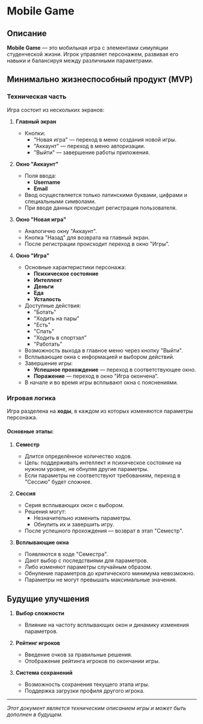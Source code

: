 # Mobile Game

## Описание
**Mobile Game** — это мобильная игра с элементами симуляции студенческой жизни. Игрок управляет персонажем, развивая его навыки и балансируя между различными параметрами.

## Минимально жизнеспособный продукт (MVP)

### Техническая часть
Игра состоит из нескольких экранов:

1. **Главный экран**
   - Кнопки:
     - "Новая игра" — переход в меню создания новой игры.
     - "Аккаунт" — переход в меню авторизации.
     - "Выйти" — завершение работы приложения.

2. **Окно "Аккаунт"**
   - Поля ввода:
     - **Username**
     - **Email**
   - Ввод осуществляется только латинскими буквами, цифрами и специальными символами.
   - При вводе данных происходит регистрация пользователя.

3. **Окно "Новая игра"**
   - Аналогично окну "Аккаунт".
   - Кнопка "Назад" для возврата на главный экран.
   - После регистрации происходит переход в окно "Игры".

4. **Окно "Игра"**
   - Основные характеристики персонажа:
     - **Психическое состояние**
     - **Интеллект**
     - **Деньги**
     - **Еда**
     - **Усталость**
   - Доступные действия:
     - "Ботать"
     - "Ходить на пары"
     - "Есть"
     - "Спать"
     - "Ходить в спортзал"
     - "Работать"
   - Возможность выхода в главное меню через кнопку "Выйти".
   - Всплывающие окна с информацией и выбором действий.
   - Завершение игры:
     - **Успешное прохождение** — переход в соответствующее окно.
     - **Поражение** — переход в окно "Игра окончена".
   - В начале и во время игры всплывают окна с пояснениями.

### Игровая логика
Игра разделена на **ходы**, в каждом из которых изменяются параметры персонажа.

#### Основные этапы:

1. **Семестр**
   - Длится определённое количество ходов.
   - Цель: поддерживать интеллект и психическое состояние на нужном уровне, не обнуляя другие параметры.
   - Если параметры не соответствуют требованиям, переход в "Сессию" будет сложнее.

2. **Сессия**
   - Серия всплывающих окон с выбором.
   - Решения могут:
     - Незначительно изменить параметры.
     - Обнулить их и завершить игру.
   - После успешного прохождения — возврат в этап "Семестр".

3. **Всплывающие окна**
   - Появляются в ходе "Семестра".
   - Дают выбор с последствиями для параметров.
   - Либо изменяют параметры случайным образом.
   - Обнуление параметров до критического минимума невозможно.
   - Параметры не могут превышать максимальные значения.

## Будущие улучшения

1. **Выбор сложности**
   - Влияние на частоту всплывающих окон и динамику изменения параметров.

2. **Рейтинг игроков**
   - Введение очков за правильные решения.
   - Отображение рейтинга игроков по окончании игры.

3. **Система сохранений**
   - Возможность сохранения текущего этапа игры.
   - Поддержка загрузки профиля другого игрока.

---
_Этот документ является техническим описанием игры и может быть дополнен в будущем._

